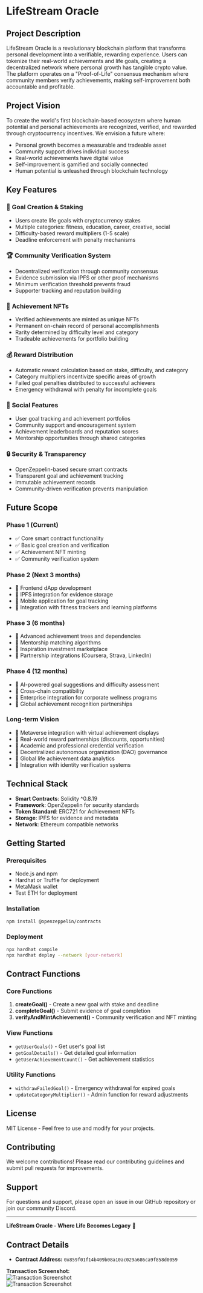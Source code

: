 # LifeStream Oracle

## Project Description

LifeStream Oracle is a revolutionary blockchain platform that transforms personal development into a verifiable, rewarding experience. Users can tokenize their real-world achievements and life goals, creating a decentralized network where personal growth has tangible crypto value. The platform operates on a "Proof-of-Life" consensus mechanism where community members verify achievements, making self-improvement both accountable and profitable.

## Project Vision

To create the world's first blockchain-based ecosystem where human potential and personal achievements are recognized, verified, and rewarded through cryptocurrency incentives. We envision a future where:

- Personal growth becomes a measurable and tradeable asset
- Community support drives individual success
- Real-world achievements have digital value
- Self-improvement is gamified and socially connected
- Human potential is unleashed through blockchain technology

## Key Features

### 🎯 **Goal Creation & Staking**
- Users create life goals with cryptocurrency stakes
- Multiple categories: fitness, education, career, creative, social
- Difficulty-based reward multipliers (1-5 scale)
- Deadline enforcement with penalty mechanisms

### 🏆 **Community Verification System**
- Decentralized verification through community consensus
- Evidence submission via IPFS or other proof mechanisms
- Minimum verification threshold prevents fraud
- Supporter tracking and reputation building

### 💎 **Achievement NFTs**
- Verified achievements are minted as unique NFTs
- Permanent on-chain record of personal accomplishments
- Rarity determined by difficulty level and category
- Tradeable achievements for portfolio building

### 💰 **Reward Distribution**
- Automatic reward calculation based on stake, difficulty, and category
- Category multipliers incentivize specific areas of growth
- Failed goal penalties distributed to successful achievers
- Emergency withdrawal with penalty for incomplete goals

### 🤝 **Social Features**
- User goal tracking and achievement portfolios
- Community support and encouragement system
- Achievement leaderboards and reputation scores
- Mentorship opportunities through shared categories

### 🔒 **Security & Transparency**
- OpenZeppelin-based secure smart contracts
- Transparent goal and achievement tracking
- Immutable achievement records
- Community-driven verification prevents manipulation

## Future Scope

### Phase 1 (Current)
- ✅ Core smart contract functionality
- ✅ Basic goal creation and verification
- ✅ Achievement NFT minting
- ✅ Community verification system

### Phase 2 (Next 3 months)
- 🔄 Frontend dApp development
- 🔄 IPFS integration for evidence storage
- 🔄 Mobile application for goal tracking
- 🔄 Integration with fitness trackers and learning platforms

### Phase 3 (6 months)
- 🔄 Advanced achievement trees and dependencies
- 🔄 Mentorship matching algorithms
- 🔄 Inspiration investment marketplace
- 🔄 Partnership integrations (Coursera, Strava, LinkedIn)

### Phase 4 (12 months)
- 🔄 AI-powered goal suggestions and difficulty assessment
- 🔄 Cross-chain compatibility
- 🔄 Enterprise integration for corporate wellness programs
- 🔄 Global achievement recognition partnerships

### Long-term Vision
- 🔄 Metaverse integration with virtual achievement displays
- 🔄 Real-world reward partnerships (discounts, opportunities)
- 🔄 Academic and professional credential verification
- 🔄 Decentralized autonomous organization (DAO) governance
- 🔄 Global life achievement data analytics
- 🔄 Integration with identity verification systems

## Technical Stack

- **Smart Contracts**: Solidity ^0.8.19
- **Framework**: OpenZeppelin for security standards
- **Token Standard**: ERC721 for Achievement NFTs
- **Storage**: IPFS for evidence and metadata
- **Network**: Ethereum compatible networks

## Getting Started

### Prerequisites
- Node.js and npm
- Hardhat or Truffle for deployment
- MetaMask wallet
- Test ETH for deployment

### Installation
```bash
npm install @openzeppelin/contracts
```

### Deployment
```bash
npx hardhat compile
npx hardhat deploy --network [your-network]
```

## Contract Functions

### Core Functions
1. **createGoal()** - Create a new goal with stake and deadline
2. **completeGoal()** - Submit evidence of goal completion
3. **verifyAndMintAchievement()** - Community verification and NFT minting

### View Functions
- `getUserGoals()` - Get user's goal list
- `getGoalDetails()` - Get detailed goal information
- `getUserAchievementCount()` - Get achievement statistics

### Utility Functions
- `withdrawFailedGoal()` - Emergency withdrawal for expired goals
- `updateCategoryMultiplier()` - Admin function for reward adjustments

## License

MIT License - Feel free to use and modify for your projects.

## Contributing

We welcome contributions! Please read our contributing guidelines and submit pull requests for improvements.

## Support

For questions and support, please open an issue in our GitHub repository or join our community Discord.

---

**LifeStream Oracle - Where Life Becomes Legacy** 🌟


## Contract Details

- **Contract Address:** `0x859f01f14b409b08a10ac029a686ca9f858d0059`

**Transaction Screenshot:**  
![Transaction Screenshot](https://drive.google.com/uc?export=view&id=1Xcq9FF4prQxDT9SeVcaghwuPmKhgZI1M)  
![Transaction Screenshot](https://drive.google.com/uc?export=view&id=10zdRAGB7wqWU4rwonCOoG3gB9FXOVTHI)

